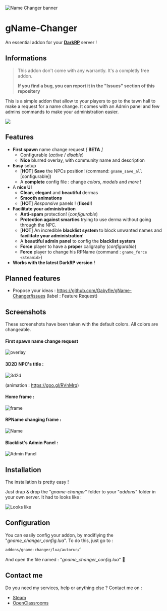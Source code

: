 ![Name Changer banner](https://image.noelshack.com/fichiers/2017/45/6/1510397731-banner.png)
# gName-Changer
An essential addon for your **[DarkRP](http://darkrp.com/)** server !

## Informations
> This addon don't come with any warrantly. It's a completly free addon.
>
> **If you find a bug, you can report it in the "Issues" section of this repositery**

This is a simple addon that allow to your players to go to the tawn hall to make a request for a name change. It comes with an Admin panel and few admins commands to make your administration easier.

[![](https://img.youtube.com/vi/MT9mKqKGYrE/0.jpg)](http://www.youtube.com/watch?v=MT9mKqKGYrE "Click to play on Youtube.com")

## Features
* **First spawn** name change request *[* **BETA** *]*
  * Configurable (*active* / *disable*)
  * **Nice** blurred overlay, with community name and description
* **Easy** setup
  * [**HOT**] **Save** the NPCs position! (command: `gname_save_all` [configurable])
  * A **complete** config file : change *colors*, *models* and *more* !
* A **nice UI**
  * **Clean**, **elegant** and **beautiful** dermas
  * **Smooth animations**
  * [**HOT**] *Responsive* panels ! (**fixed**!)
* **Facilitate your administration**
  * **Anti-spam** protection! (*configurable*)
  * **Protection against smarties** trying to use derma without going through the NPC.
  * [**HOT**] An incredible **blacklist system** to block unwanted names and **facilitate your administration**!
  * A **beautiful admin panel** to config the **blacklist system**
  * **Force** player to have a **proper** caligraphy (*configurable*)
  * **Force** player to change his RPName (command : `gname_force <steamid>`)
* **Works with the latest DarkRP version !**

## Planned features
* Propose your ideas : https://github.com/Gabyfle/gName-Changer/issues (label : Feature Request)

## Screenshots
These screenshots have been taken with the default colors. All colors are changeable.

#### **First spawn name change request**

![overlay](https://steamuserimages-a.akamaihd.net/ugc/958593001512576323/DFA1A6FEB9883F59A98837A9251D3734CB68B7E5/)

#### **3D2D NPC's title** :

![3d2d](https://image.noelshack.com/fichiers/2018/34/2/1534853510-npc.jpg)


(animation : https://goo.gl/RVnMrq)

#### **Home frame** :

![frame](https://steamuserimages-a.akamaihd.net/ugc/956340815955395423/3749F5F2C95C0F778F3C0689B0ABB60E5EBAE568/)

#### **RPName changing frame** :

![Name](https://steamuserimages-a.akamaihd.net/ugc/956340815955396433/259ACFA39F410E64791B36287CA835B3131832B2/)

#### **Blacklist's Admin Panel** :

![Admin Panel](https://steamuserimages-a.akamaihd.net/ugc/956340815955397127/D53D3C3F14B02DE724F926E1522DC45355479C33/)

## Installation
The installation is pretty easy !

Just drap & drop the "*gname-changer*" folder to your "*addons*" folder in your own server.
It had to looks like :

![Looks like](https://image.noelshack.com/fichiers/2018/34/2/1534853151-addon.png)

## Configuration
You can easily config your addon, by modifiying the "*gname_changer_config.lua*".
To do this, just go to :
```bash
addons/gname-changer/lua/autorun/`
```

And open the file named : "*gname_changer_config.lua*" :kiss:
## Contact me
Do you need my services, help or anything else ? Contact me on :

* [Steam](https://steamcommunity.com/id/EpicGaby)
* [OpenClassrooms](https://openclassrooms.com/membres/gabrielsantamaria)